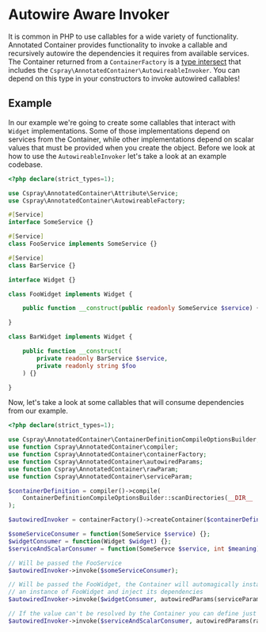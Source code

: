 # Autowire Aware Invoker

It is common in PHP to use callables for a wide variety of functionality. Annotated Container provides functionality to invoke a callable and recursively autowire the dependencies it requires from available services. The Container returned from a `ContainerFactory` is a [type intersect](https://www.php.net/manual/en/language.types.declarations.php#language.types.declarations.composite.intersection) that includes the `Cspray\AnnotatedContainer\AutowireableInvoker`. You can depend on this type in your constructors to invoke autowired callables!

## Example

In our example we're going to create some callables that interact with `Widget` implementations. Some of those implementations depend on services from the Container, while other implementations depend on scalar values that must be provided when you create the object. Before we look at how to use the `AutowireableInvoker` let's take a look at an example codebase.

```php
<?php declare(strict_types=1);

use Cspray\AnnotatedContainer\Attribute\Service;
use Cspray\AnnotatedContainer\AutowireableFactory;

#[Service]
interface SomeService {}

#[Service]
class FooService implements SomeService {}

#[Service]
class BarService {}

interface Widget {}

class FooWidget implements Widget {

    public function __construct(public readonly SomeService $service) {}

}

class BarWidget implements Widget {

    public function __construct(
        private readonly BarService $service, 
        private readonly string $foo
    ) {} 

}
```

Now, let's take a look at some callables that will consume dependencies from our example.


```php
<?php declare(strict_types=1);

use Cspray\AnnotatedContainer\ContainerDefinitionCompileOptionsBuilder;
use function Cspray\AnnotatedContainer\compiler;
use function Cspray\AnnotatedContainer\containerFactory;
use function Cspray\AnnotatedContainer\autowiredParams;
use function Cspray\AnnotatedContainer\rawParam;
use function Cspray\AnnotatedContainer\serviceParam;

$containerDefinition = compiler()->compile(
    ContainerDefinitionCompileOptionsBuilder::scanDirectories(__DIR__ . '/src')->build()
);

$autowiredInvoker = containerFactory()->createContainer($containerDefinition);

$someServiceConsumer = function(SomeService $service) {};
$widgetConsumer = function(Widget $widget) {};
$serviceAndScalarConsumer = function(SomeServce $service, int $meaning) {};

// Will be passed the FooService
$autowiredInvoker->invoke($someServiceConsumer); 

// Will be passed the FooWidget, the Container will automagically instantiate 
// an instance of FooWidget and inject its dependencies
$autowiredInvoker->invoke($widgetConsumer, autowiredParams(serviceParam('widget', FooWidget::class)));

// If the value can't be resolved by the Container you can define just its value
$autowiredInvoker->invoke($serviceAndScalarConsumer, autowiredParams(rawParam('meaning', 42)));
```

